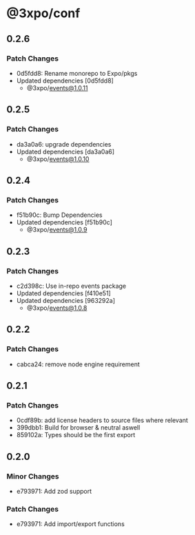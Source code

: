 # @3xpo/conf

## 0.2.6

### Patch Changes

- 0d5fdd8: Rename monorepo to Expo/pkgs
- Updated dependencies [0d5fdd8]
  - @3xpo/events@1.0.11

## 0.2.5

### Patch Changes

- da3a0a6: upgrade dependencies
- Updated dependencies [da3a0a6]
  - @3xpo/events@1.0.10

## 0.2.4

### Patch Changes

- f51b90c: Bump Dependencies
- Updated dependencies [f51b90c]
  - @3xpo/events@1.0.9

## 0.2.3

### Patch Changes

- c2d398c: Use in-repo events package
- Updated dependencies [f410e51]
- Updated dependencies [963292a]
  - @3xpo/events@1.0.8

## 0.2.2

### Patch Changes

- cabca24: remove node engine requirement

## 0.2.1

### Patch Changes

- 0cdf89b: add license headers to source files where relevant
- 399dbb1: Build for browser & neutral aswell
- 859102a: Types should be the first export

## 0.2.0

### Minor Changes

- e793971: Add zod support

### Patch Changes

- e793971: Add import/export functions
